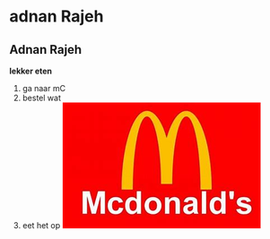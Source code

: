 # adnan Rajeh

## Adnan Rajeh 
**lekker eten**
1. ga naar mC 
2. bestel wat
3. eet het op
![lekker eten](download.jpeg) 